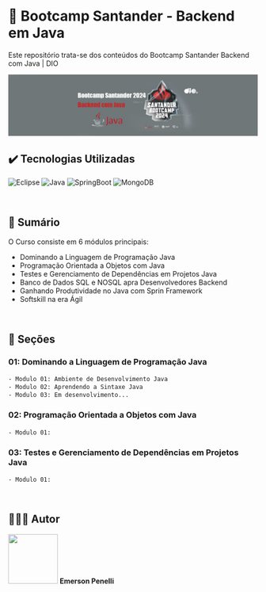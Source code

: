 # 📌 Bootcamp Santander - Backend em Java 
Este repositório trata-se dos conteúdos do Bootcamp Santander Backend com Java | DIO

<img src="https://github.com/EmersonPenelli/Santander-Bootcamp-Backend-Java/blob/main/assets/images/Capa_Bootcamp_Santander2024.jpg">

<br>

## ✔️ Tecnologias Utilizadas
![Eclipse](https://img.shields.io/badge/Eclipse-2C2255?style=for-the-badge&logo=eclipse&logoColor=whit)
![Java](https://img.shields.io/badge/Java-ED8B00?style=for-the-badge&logo=openjdk&logoColor=white)
![SpringBoot](https://img.shields.io/badge/Spring-6DB33F?style=for-the-badge&logo=spring&logoColor=white)
![MongoDB](https://img.shields.io/badge/MongoDB-4EA94B?style=for-the-badge&logo=mongodb&logoColor=white)




<br>

## 📎 Sumário
O Curso consiste em 6 módulos principais:
- Dominando a Linguagem de Programação Java
- Programação Orientada a Objetos com Java
- Testes e Gerenciamento de Dependências em Projetos Java
- Banco de Dados SQL e NOSQL apra Desenvolvedores Backend
- Ganhando Produtividade no Java com Sprin Framework
- Softskill na era Ágil

<br>

## 📝 Seções
### 01: Dominando a Linguagem de Programação Java
    - Modulo 01: Ambiente de Desenvolvimento Java
    - Modulo 02: Aprendendo a Sintaxe Java
    - Modulo 03: Em desenvolvimento...

### 02: Programação Orientada a Objetos com Java
    - Modulo 01: 


### 03: Testes e Gerenciamento de Dependências em Projetos Java
    - Modulo 01:

<br>

## 🙋🏻‍♂️ Autor
<img src="https://avatars.githubusercontent.com/u/132641090?v=4" width="100" height="100">
<b>Emerson Penelli</b>
